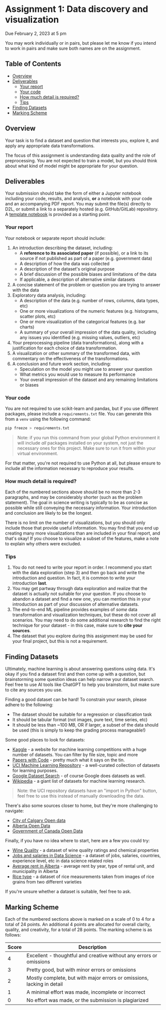 # Assignment 1: Data discovery and visualization
Due February 2, 2023 at 5 pm

You may work individually or in pairs, but please let me know if you intend to work in pairs and make sure both names are on the assignment.

## Table of Contents <!-- omit in toc -->
- [Overview](#overview)
- [Deliverables](#deliverables)
    - [Your report](#your-report)
    - [Your code](#your-code)
    - [How much detail is required?](#how-much-detail-is-required)
    - [Tips](#tips)
- [Finding Datasets](#finding-datasets)
- [Marking Scheme](#marking-scheme)

## Overview
Your task is to find a dataset and question that interests you, explore it, and apply any appropriate data transformations.

The focus of this assignment is understanding data quality and the role of preprocessing. You are not expected to train a model, but you should think about what kind of model might be appropriate for your question.

## Deliverables
Your submission should take the form of either a Jupyter notebook including your code, results, and analysis, **or** a notebook with your code and an accompanying PDF report. You may submit the file(s) directly to D2L, or submit a link to a separately hosted (e.g. GitHub/GitLab) repository. A [template notebook](a1_template.ipynb) is provided as a starting point.

### Your report
Your notebook or separate report should include:
1. An introduction describing the dataset, including:
    -  A **reference to its associated paper** (if possible), or a link to its source if not published as part of a paper (e.g. government data)
    -  A description of how the data was collected
    -  A description of the dataset's original purpose
    -  A brief discussion of the possible biases and limitations of the data
    -  If applicable, a description of alternative similar datasets
2. A concise statement of the problem or question you are trying to answer with the data
3. Exploratory data analysis, including:
    - A description of the data (e.g. number of rows, columns, data types, etc)
    - One or more visualizations of the numeric features (e.g. histograms, scatter plots, etc)
    - One or more visualization of the categorical features (e.g. bar charts)
    - A summary of your overall impression of the data quality, including any issues you identified (e.g. missing values, outliers, etc)
4. Your preprocessing pipeline (data transformations), along with a justification for each choice of data transformation.
5. A visualization or other summary of the transformed data, with commentary on the effectiveness of the transformations.
6. A conclusion and future work section, including:
   - Speculation on the model you might use to answer your question
   - What metrics you would use to measure its performance
   - Your overall impression of the dataset and any remaining limitations or biases

### Your code
You are not required to use scikit-learn and pandas, but if you use different packages, please include a `requirements.txt` file. You can generate this from a `venv` using the following command:

```bash
pip freeze > requirements.txt
```

> Note: if you run this command from your global Python environment it will include *all* packages installed on your system, not just the necessary ones for this project. Make sure to run it from within your virtual environment.

For that matter, you're not required to use Python at all, but please ensure to include all the information necessary to reproduce your results.

### How much detail is required?
Each of the numbered sections above should be no more than 2-3 paragraphs, and may be considerably shorter (such as the problem statement). The goal in science writing is typically to be as concise as possible while still conveying the necessary information. Your introduction and conclusion are likely to be the longest.

There is no limit on the number of visualizations, but you should only include those that provide useful information. You may find that you end up creating many more visualizations than are included in your final report, and that's okay! If you choose to visualize a subset of the features, make a note to explain why others were excluded.

### Tips
1. You do not need to write your report in order. I recommend you start with the data exploration (step 3) and then go back and write the introduction and question. In fact, it is common to write your introduction **last**.
2. You may get partway through data exploration and realize that the dataset is actually not suitable for your question. If you choose to abandon a dataset and find a new one, you can mention this in your introduction as part of your discussion of alternative datasets.
3. The end-to-end ML pipeline provides examples of *some* data transformation and visualization techniques, but these do not cover all scenarios. You may need to do some additional research to find the right technique for your dataset - in this case, make sure to **cite your sources**.
4. The dataset that you explore during this assignment may be used for your final project, but this is not a requirement. 

## Finding Datasets
Ultimately, machine learning is about answering questions using data. It's okay if you find a dataset first and then come up with a question, but brainstorming some question ideas can help narrow your dataset search. Feel free to use AI tools like ChatGPT to help you brainstorm, but make sure to cite any sources you use.

Finding a good dataset can be hard! To constrain your search, please adhere to the following:
- The dataset should be suitable for a regression or classification task
- It should be tabular format (not images, pure text, time series, etc)
- It should be less than ~100 MB, OR if larger, a subset of the data should be used (this is simply to keep the grading process manageable!)

Some good places to look for datasets:
- [Kaggle](https://www.kaggle.com/datasets) - a website for machine learning competitions with a huge number of datasets. You can filter by file size, topic and more
- [Papers with Code](https://paperswithcode.com/datasets) - pretty much what it says on the tin.
- [UCI Machine Learning Repository](https://archive.ics.uci.edu/datasets) - a well-curated collection of datasets for learning purposes.
- [Google Dataset Search](https://datasetsearch.research.google.com/) - of course Google does datasets as well.
- [Wikipedia](https://en.wikipedia.org/wiki/List_of_datasets_for_machine-learning_research) - a giant list of datasets for machine learning research.
> Note: the UCI repository datasets have an "import in Python" button, feel free to use this instead of manually downloading the data.

There's also some sources closer to home, but they're more challenging to navigate:
- [City of Calgary Open data](https://data.calgary.ca/)
- [Alberta Open Data](https://open.alberta.ca/opendata)
- [Government of Canada Open Data](https://open.canada.ca/en/open-data)

Finally, if you have no idea where to start, here are a few you could try:
- [Wine Quality](https://archive.ics.uci.edu/dataset/186/wine+quality) - a dataset of wine quality ratings and chemical properties
- [Jobs and salaries in Data Science](https://www.kaggle.com/datasets/hummaamqaasim/jobs-in-data/data) - a dataset of jobs, salaries, countries, experience level, etc in data science related roles
- [Average rent in Alberta](https://open.alberta.ca/opendata/average-rents-by-municipality) - average rent by year, type of rental unit, and municipality in Alberta
- [Rice type](https://archive.ics.uci.edu/dataset/545/rice+cammeo+and+osmancik) - a dataset of rice measurements taken from images of rice grains from two different varieties

If you're unsure whether a dataset is suitable, feel free to ask.

## Marking Scheme

Each of the numbered sections above is marked on a scale of 0 to 4 for a total of 24 points. An additional 4 points are allocated for overall clarity, quality, and creativity, for a total of 28 points. The marking scheme is as follows:

| Score | Description                                                            |
| ----- | ---------------------------------------------------------------------- |
| 4     | Excellent - thoughtful and creative without any errors or omissions    |
| 3     | Pretty good, but with minor errors or omissions                        |
| 2     | Mostly complete, but with major errors or omissions, lacking in detail |
| 1     | A minimal effort was made, incomplete or incorrect                     |
| 0     | No effort was made, or the submission is plagiarized                   |
